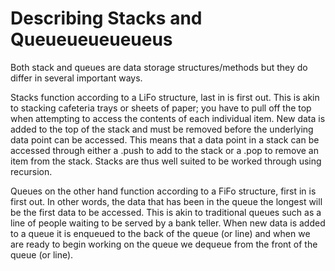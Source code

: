 # Describing Stacks and Queueueueueueus

Both stack and queues are data storage structures/methods but they do differ in several important ways.

Stacks function according to a LiFo structure, last in is first out.  This is akin to stacking cafeteria trays or sheets of paper; you have to pull off the top when attempting to access the contents of each individual item.  New data is added to the top of the stack and must be removed before the underlying data point can be accessed.  This means that a data point in a stack can be accessed through either a .push to add to the stack or a .pop to remove an item from the stack.  Stacks are thus well suited to be worked through using recursion.

Queues on the other hand function according to a FiFo structure, first in is first out.  In other words, the data that has been in the queue the longest will be the first data to be accessed.  This is akin to traditional queues such as a line of people waiting to be served by a bank teller.  When new data is added to a queue it is enqueued to the back of the queue (or line) and when we are ready to begin working on the queue we dequeue from the front of the queue (or line).  
